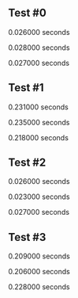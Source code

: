 ## Test #0

0.026000 seconds

0.028000 seconds

0.027000 seconds

## Test #1

0.231000 seconds

0.235000 seconds

0.218000 seconds

## Test #2

0.026000 seconds

0.023000 seconds

0.027000 seconds

## Test #3

0.209000 seconds

0.206000 seconds

0.228000 seconds
